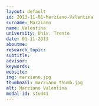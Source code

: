 ```yaml
---
layout: default 
id: 2013-11-01-Marziano-Valentina
surname: Marziano
name: Valentina
university: Univ. Trento
date: 01-11-2013
aboutme: 
research_topic: 
subtitle: 
advisor: 
keywords: 
website: 
img: marziano.jpg
thumbnail: marziano_thumb.jpg
alt: Marziano Valentina
modal-id: stud41
---
```

